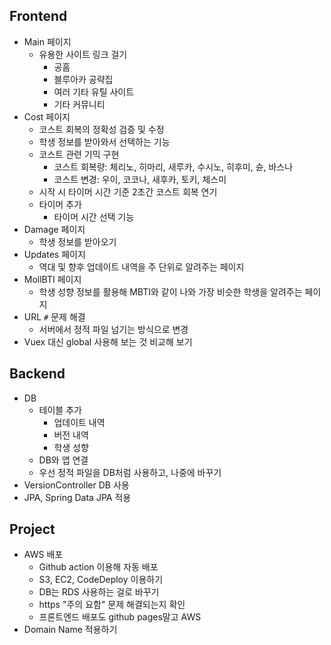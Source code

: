 ## Frontend

- Main 페이지
  - 유용한 사이트 링크 걸기
    - 공홈
    - 블루아카 공략집
    - 여러 기타 유틸 사이트
    - 기타 커뮤니티
- Cost 페이지
  - 코스트 회복의 정확성 검증 및 수정
  - 학생 정보를 받아와서 선택하는 기능
  - 코스트 관련 기믹 구현
    - 코스트 회복량: 체리노, 히마리, 새루카, 수시노, 히후미, 슌, 바스나
    - 코스트 변경: 우이, 코코나, 새후카, 토키, 체스미
  - 시작 시 타이머 시간 기준 2초간 코스트 회복 연기
  - 타이머 추가
    - 타이머 시간 선택 기능
- Damage 페이지
  - 학생 정보를 받아오기
- Updates 페이지
  - 역대 및 향후 업데이트 내역을 주 단위로 알려주는 페이지
- MollBTI 페이지
  - 학생 성향 정보를 활용해 MBTI와 같이 나와 가장 비슷한 학생을 알려주는 페이지
- URL `#` 문제 해결
  - 서버에서 정적 파일 넘기는 방식으로 변경
- Vuex 대신 global 사용해 보는 것 비교해 보기

## Backend

- DB
  - 테이블 추가
    - 업데이트 내역
    - 버전 내역
    - 학생 성향
  - DB와 앱 연결
  - 우선 정적 파일을 DB처럼 사용하고, 나중에 바꾸기
- VersionController DB 사용
- JPA, Spring Data JPA 적용

## Project

- AWS 배포
  - Github action 이용해 자동 배포
  - S3, EC2, CodeDeploy 이용하기
  - DB는 RDS 사용하는 걸로 바꾸기
  - https "주의 요함" 문제 해결되는지 확인
  - 프론트엔드 배포도 github pages말고 AWS
- Domain Name 적용하기

